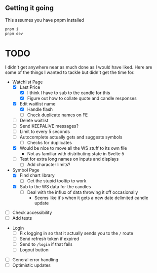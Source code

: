 ## Getting it going

This assumes you have pnpm installed

```bash
pnpm i
pnpm dev
```

# TODO

I didn't get anywhere near as much done as I would have liked. Here are some of the things I wanted to tackle but didn't get the time for.

- Watchlist Page
  - [x] Last Price
    - [x] I think I have to sub to the candle for this
    - [x] Figure out how to collate quote and candle responses
  - [x] Edit waitlist name
    - [x] Handle flash
    - [ ] Check duplicate names on FE
  - [ ] Delete waitlist
  - [ ] Send KEEPALIVE messages?
  - [ ] Limit to every 5 seconds
  - [ ] Autocomplete actually gets and suggests symbols
    - [ ] Checks for duplicates
  - [x] Would be nice to move all the WS stuff to its own file
    - Not as familiar with distributing state in Svelte 5
  - [ ] Test for extra long names on inputs and displays
    - [ ] Add character limits?
- Symbol Page
  - [x] Find chart library
    - [ ] Get the stupid tooltip to work
  - [x] Sub to the WS data for the candles
    - [ ] Deal with the influx of data throwing it off occasionally
      - Seems like it's when it gets a new date delimited candle update
- [ ] Check accessibility
- [ ] Add tests
- Login
  - [ ] Fix logging in so that it actually sends you to the `/` route
  - [ ] Send refresh token if expired
  - [ ] Send to `/login` if that fails
  - [ ] Logout button
- [ ] General error handling
- [ ] Optimistic updates
